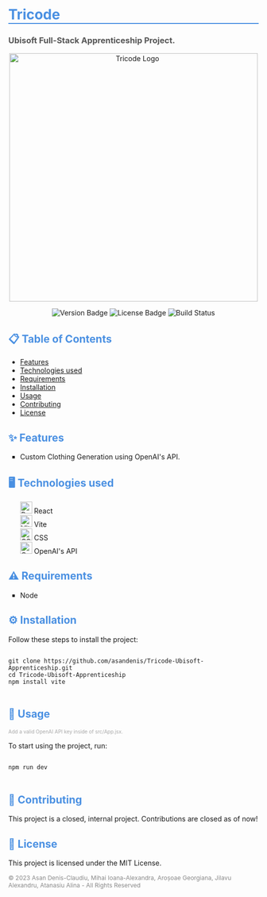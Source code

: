 <h1 style="color: #4A90E2; border-bottom: 2px solid #4A90E2;">Tricode</h1>

<h3 style="color: #555;">Ubisoft Full-Stack Apprenticeship Project.</h3>

<p align="center">
  <img src="https://i.imgur.com/Z4EnEet.png" width="500" alt="Tricode Logo">
</p>

<p align="center">
  <img src="https://img.shields.io/badge/version-1.0.0-blue" alt="Version Badge">
  <img src="https://img.shields.io/badge/license-MIT-green" alt="License Badge">
  <img src="https://img.shields.io/badge/build-passing-brightgreen" alt="Build Status">
</p>

<h2 style="color: #4A90E2;">📋 Table of Contents</h2>
<ul>
  <li><a href="#features">Features</a></li>
  <li><a href="#technologies">Technologies used</a></li>
  <li><a href="#requirements">Requirements</a></li>
  <li><a href="#installation">Installation</a></li>
  <li><a href="#usage">Usage</a></li>
  <li><a href="#contributing">Contributing</a></li>
  <li><a href="#license">License</a></li>
</ul>

<h2 id="features" style="color: #4A90E2;">✨ Features</h2>
<ul style="list-style-type: square;">
  <li>Custom Clothing Generation using OpenAI's API.</li>
</ul>

<h2 id="technologies" style="color: #4A90E2;">🖥️ Technologies used</h2>
<ul style="list-style-type: none;">
  <li>
    <img src="https://img.icons8.com/color/48/000000/react-native.png" width="24" alt="React Icon" />
    React
  </li>
  <li>
    <img src="https://vitejs.dev/logo.svg" width="24" alt="Vite Icon" />
    Vite
  </li>
  <li>
    <img src="https://img.icons8.com/color/48/000000/css3.png" width="24" alt="CSS Icon" />
    CSS
  </li>
  <li>
    <img src="https://static.vecteezy.com/system/resources/previews/022/227/364/non_2x/openai-chatgpt-logo-icon-free-png.png" width="24" alt="OpenAI Icon" />
    OpenAI's API
  </li>
</ul>

<h2 id="requirements" style="color: #4A90E2;">⚠️ Requirements</h2>
<ul style="list-style-type: square;">
  <li>Node</li>
</ul>

<h2 id="installation" style="color: #4A90E2;">⚙️ Installation</h2>
<p>Follow these steps to install the project:</p>

<pre>
<code>
git clone https://github.com/asandenis/Tricode-Ubisoft-Apprenticeship.git
cd Tricode-Ubisoft-Apprenticeship
npm install vite
</code>
</pre>

<h2 id="usage" style="color: #4A90E2;">🚀 Usage</h2>
<p style="color: #a8a8a8; font-size: 10px;">Add a valid OpenAI API key inside of src/App.jsx.</p>

<p>To start using the project, run:</p>

<pre>
<code>
npm run dev
</code>
</pre>

<h2 id="contributing" style="color: #4A90E2;">🤝 Contributing</h2>
<p>This project is a closed, internal project. Contributions are closed as of now!</p>

<h2 id="license" style="color: #4A90E2;">📝 License</h2>
<p>This project is licensed under the MIT License.</p>

<p align="left" style="color: #888; font-size: 12px;">
  © 2023 Asan Denis-Claudiu, Mihai Ioana-Alexandra, Aroșoae Georgiana, Jilavu Alexandru, Atanasiu Alina - All Rights Reserved
</p>
